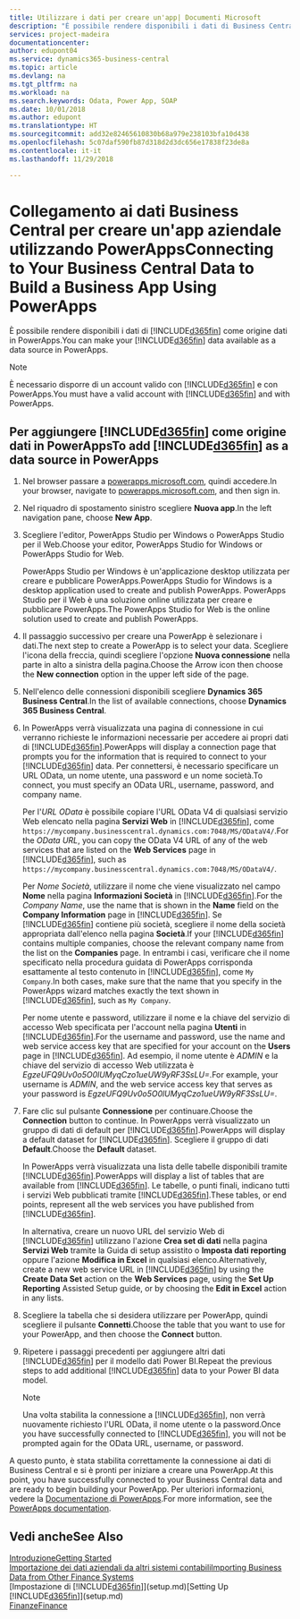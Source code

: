 ```yaml
---
title: Utilizzare i dati per creare un'app| Documenti Microsoft
description: "È possibile rendere disponibili i dati di Business Central come origine dati e specificare un URL OData dei service Web per creare un'app aziendale utilizzando PowerApps."
services: project-madeira
documentationcenter: 
author: edupont04
ms.service: dynamics365-business-central
ms.topic: article
ms.devlang: na
ms.tgt_pltfrm: na
ms.workload: na
ms.search.keywords: Odata, Power App, SOAP
ms.date: 10/01/2018
ms.author: edupont
ms.translationtype: HT
ms.sourcegitcommit: add32e82465610830b68a979e238103bfa10d438
ms.openlocfilehash: 5c07daf590fb87d318d2d3dc656e17838f23de8a
ms.contentlocale: it-it
ms.lasthandoff: 11/29/2018

---
```

# <a name="connecting-to-your-business-central-data-to-build-a-business-app-using-powerapps"></a><span data-ttu-id="4f9d6-103">Collegamento ai dati Business Central per creare un'app aziendale utilizzando PowerApps</span><span class="sxs-lookup"><span data-stu-id="4f9d6-103">Connecting to Your Business Central Data to Build a Business App Using PowerApps</span></span>
<span data-ttu-id="4f9d6-104">È possibile rendere disponibili i dati di [!INCLUDE[d365fin](includes/d365fin_md.md)] come origine dati in PowerApps.</span><span class="sxs-lookup"><span data-stu-id="4f9d6-104">You can make your [!INCLUDE[d365fin](includes/d365fin_md.md)] data available as a data source in PowerApps.</span></span>  

> [!NOTE]  
>   <span data-ttu-id="4f9d6-105">È necessario disporre di un account valido con [!INCLUDE[d365fin](includes/d365fin_md.md)] e con PowerApps.</span><span class="sxs-lookup"><span data-stu-id="4f9d6-105">You must have a valid account with [!INCLUDE[d365fin](includes/d365fin_md.md)] and with PowerApps.</span></span>  

## <a name="to-add-included365finincludesd365finmdmd-as-a-data-source-in-powerapps"></a><span data-ttu-id="4f9d6-106">Per aggiungere [!INCLUDE[d365fin](includes/d365fin_md.md)] come origine dati in PowerApps</span><span class="sxs-lookup"><span data-stu-id="4f9d6-106">To add [!INCLUDE[d365fin](includes/d365fin_md.md)] as a data source in PowerApps</span></span>
1. <span data-ttu-id="4f9d6-107">Nel browser passare a [powerapps.microsoft.com](https://powerapps.microsoft.com/en-us/), quindi accedere.</span><span class="sxs-lookup"><span data-stu-id="4f9d6-107">In your browser, navigate to [powerapps.microsoft.com](https://powerapps.microsoft.com/en-us/), and then sign in.</span></span>
2. <span data-ttu-id="4f9d6-108">Nel riquadro di spostamento sinistro scegliere **Nuova app**.</span><span class="sxs-lookup"><span data-stu-id="4f9d6-108">In the left navigation pane, choose **New App**.</span></span>
3. <span data-ttu-id="4f9d6-109">Scegliere l'editor, PowerApps Studio per Windows o PowerApps Studio per il Web.</span><span class="sxs-lookup"><span data-stu-id="4f9d6-109">Choose your editor, PowerApps Studio for Windows or PowerApps Studio for Web.</span></span>

   <span data-ttu-id="4f9d6-110">PowerApps Studio per Windows è un'applicazione desktop utilizzata per creare e pubblicare PowerApps.</span><span class="sxs-lookup"><span data-stu-id="4f9d6-110">PowerApps Studio for Windows is a desktop application used to create and publish PowerApps.</span></span> <span data-ttu-id="4f9d6-111">PowerApps Studio per il Web è una soluzione online utilizzata per creare e pubblicare PowerApps.</span><span class="sxs-lookup"><span data-stu-id="4f9d6-111">The PowerApps Studio for Web is the online solution used to create and publish PowerApps.</span></span>
4. <span data-ttu-id="4f9d6-112">Il passaggio successivo per creare una PowerApp è selezionare i dati.</span><span class="sxs-lookup"><span data-stu-id="4f9d6-112">The next step to create a PowerApp is to select your data.</span></span> <span data-ttu-id="4f9d6-113">Scegliere l'icona della freccia, quindi scegliere l'opzione **Nuova connessione** nella parte in alto a sinistra della pagina.</span><span class="sxs-lookup"><span data-stu-id="4f9d6-113">Choose the Arrow icon then choose the **New connection** option in the upper left side of the page.</span></span>
5. <span data-ttu-id="4f9d6-114">Nell'elenco delle connessioni disponibili scegliere **Dynamics 365 Business Central**.</span><span class="sxs-lookup"><span data-stu-id="4f9d6-114">In the list of available connections, choose **Dynamics 365 Business Central**.</span></span>
6. <span data-ttu-id="4f9d6-115">In PowerApps verrà visualizzata una pagina di connessione in cui verranno richieste le informazioni necessarie per accedere ai propri dati di [!INCLUDE[d365fin](includes/d365fin_md.md)].</span><span class="sxs-lookup"><span data-stu-id="4f9d6-115">PowerApps will display a connection page that prompts you for the information that is required to connect to your [!INCLUDE[d365fin](includes/d365fin_md.md)] data.</span></span> <span data-ttu-id="4f9d6-116">Per connettersi, è necessario specificare un URL OData, un nome utente, una password e un nome società.</span><span class="sxs-lookup"><span data-stu-id="4f9d6-116">To connect, you must specify an OData URL, username, password, and company name.</span></span>

   <span data-ttu-id="4f9d6-117">Per l'*URL OData* è possibile copiare l'URL OData V4 di qualsiasi servizio Web elencato nella pagina **Servizi Web** in [!INCLUDE[d365fin](includes/d365fin_md.md)], come `https://mycompany.businesscentral.dynamics.com:7048/MS/ODataV4/`.</span><span class="sxs-lookup"><span data-stu-id="4f9d6-117">For the *OData URL*, you can copy the OData V4 URL of any of the web services that are listed on the **Web Services** page in [!INCLUDE[d365fin](includes/d365fin_md.md)], such as `https://mycompany.businesscentral.dynamics.com:7048/MS/ODataV4/`.</span></span>  

   <span data-ttu-id="4f9d6-118">Per *Nome Società*, utilizzare il nome che viene visualizzato nel campo **Nome** nella pagina **Informazioni Società** in [!INCLUDE[d365fin](includes/d365fin_md.md)].</span><span class="sxs-lookup"><span data-stu-id="4f9d6-118">For the *Company Name*, use the name that is shown in the **Name** field on the **Company Information** page in [!INCLUDE[d365fin](includes/d365fin_md.md)].</span></span> <span data-ttu-id="4f9d6-119">Se [!INCLUDE[d365fin](includes/d365fin_md.md)] contiene più società, scegliere il nome della società appropriata dall'elenco nella pagina **Società**.</span><span class="sxs-lookup"><span data-stu-id="4f9d6-119">If your [!INCLUDE[d365fin](includes/d365fin_md.md)] contains multiple companies, choose the relevant company name from the list on the **Companies** page.</span></span> <span data-ttu-id="4f9d6-120">In entrambi i casi, verificare che il nome specificato nella procedura guidata di PowerApps corrisponda esattamente al testo contenuto in [!INCLUDE[d365fin](includes/d365fin_md.md)], come `My Company`.</span><span class="sxs-lookup"><span data-stu-id="4f9d6-120">In both cases, make sure that the name that you specify in the PowerApps wizard matches exactly the text shown in [!INCLUDE[d365fin](includes/d365fin_md.md)], such as `My Company`.</span></span>

   <span data-ttu-id="4f9d6-121">Per nome utente e password, utilizzare il nome e la chiave del servizio di accesso Web specificata per l'account nella pagina **Utenti** in [!INCLUDE[d365fin](includes/d365fin_md.md)].</span><span class="sxs-lookup"><span data-stu-id="4f9d6-121">For the username and password, use the name and web service access key that are specified for your account on the **Users** page in [!INCLUDE[d365fin](includes/d365fin_md.md)].</span></span> <span data-ttu-id="4f9d6-122">Ad esempio, il nome utente è *ADMIN* e la chiave del servizio di accesso Web utilizzata è *EgzeUFQ9Uv0o5O0lUMyqCzo1ueUW9yRF3SsLU=*.</span><span class="sxs-lookup"><span data-stu-id="4f9d6-122">For example, your username is *ADMIN*, and the web service access key that serves as your password is *EgzeUFQ9Uv0o5O0lUMyqCzo1ueUW9yRF3SsLU=*.</span></span>
7. <span data-ttu-id="4f9d6-123">Fare clic sul pulsante **Connessione** per continuare.</span><span class="sxs-lookup"><span data-stu-id="4f9d6-123">Choose the **Connection** button to continue.</span></span> <span data-ttu-id="4f9d6-124">In PowerApps verrà visualizzato un gruppo di dati di default per [!INCLUDE[d365fin](includes/d365fin_md.md)].</span><span class="sxs-lookup"><span data-stu-id="4f9d6-124">PowerApps will display a default dataset for [!INCLUDE[d365fin](includes/d365fin_md.md)].</span></span> <span data-ttu-id="4f9d6-125">Scegliere il gruppo di dati **Default**.</span><span class="sxs-lookup"><span data-stu-id="4f9d6-125">Choose the **Default** dataset.</span></span>

   <span data-ttu-id="4f9d6-126">In PowerApps verrà visualizzata una lista delle tabelle disponibili tramite [!INCLUDE[d365fin](includes/d365fin_md.md)].</span><span class="sxs-lookup"><span data-stu-id="4f9d6-126">PowerApps will display a list of tables that are available from [!INCLUDE[d365fin](includes/d365fin_md.md)].</span></span> <span data-ttu-id="4f9d6-127">Le tabelle, o punti finali, indicano tutti i servizi Web pubblicati tramite [!INCLUDE[d365fin](includes/d365fin_md.md)].</span><span class="sxs-lookup"><span data-stu-id="4f9d6-127">These tables, or end points,  represent all the web services you have published from [!INCLUDE[d365fin](includes/d365fin_md.md)].</span></span>

   <span data-ttu-id="4f9d6-128">In alternativa, creare un nuovo URL del servizio Web di [!INCLUDE[d365fin](includes/d365fin_md.md)] utilizzano l'azione **Crea set di dati** nella pagina **Servizi Web** tramite la Guida di setup assistito o **Imposta dati reporting** oppure l'azione **Modifica in Excel** in qualsiasi elenco.</span><span class="sxs-lookup"><span data-stu-id="4f9d6-128">Alternatively, create a new web service URL in [!INCLUDE[d365fin](includes/d365fin_md.md)] by using the **Create Data Set** action on the **Web Services** page, using the **Set Up Reporting** Assisted Setup guide, or by choosing the **Edit in Excel** action in any lists.</span></span>
8. <span data-ttu-id="4f9d6-129">Scegliere la tabella che si desidera utilizzare per PowerApp, quindi scegliere il pulsante **Connetti**.</span><span class="sxs-lookup"><span data-stu-id="4f9d6-129">Choose the table that you want to use for your PowerApp, and then choose the **Connect** button.</span></span>
9. <span data-ttu-id="4f9d6-130">Ripetere i passaggi precedenti per aggiungere altri dati [!INCLUDE[d365fin](includes/d365fin_md.md)] per il modello dati Power BI.</span><span class="sxs-lookup"><span data-stu-id="4f9d6-130">Repeat the previous steps to add additional [!INCLUDE[d365fin](includes/d365fin_md.md)] data to your Power BI data model.</span></span>

   > [!NOTE]  
   >    <span data-ttu-id="4f9d6-131">Una volta stabilita la connessione a [!INCLUDE[d365fin](includes/d365fin_md.md)], non verrà nuovamente richiesto l'URL OData, il nome utente o la password.</span><span class="sxs-lookup"><span data-stu-id="4f9d6-131">Once you have successfully connected to [!INCLUDE[d365fin](includes/d365fin_md.md)], you will not be prompted again for the OData URL, username, or password.</span></span>

<span data-ttu-id="4f9d6-132">A questo punto, è stata stabilita correttamente la connessione ai dati di Business Central e si è pronti per iniziare a creare una PowerApp.</span><span class="sxs-lookup"><span data-stu-id="4f9d6-132">At this point, you have successfully connected to your Business Central data and are ready to begin building your PowerApp.</span></span> <span data-ttu-id="4f9d6-133">Per ulteriori informazioni, vedere la [Documentazione di PowerApps](https://powerapps.microsoft.com/tutorials/getting-started/).</span><span class="sxs-lookup"><span data-stu-id="4f9d6-133">For more information, see the [PowerApps documentation](https://powerapps.microsoft.com/tutorials/getting-started/).</span></span>

## <a name="see-also"></a><span data-ttu-id="4f9d6-134">Vedi anche</span><span class="sxs-lookup"><span data-stu-id="4f9d6-134">See Also</span></span>
[<span data-ttu-id="4f9d6-135">Introduzione</span><span class="sxs-lookup"><span data-stu-id="4f9d6-135">Getting Started</span></span>](product-get-started.md)  
[<span data-ttu-id="4f9d6-136">Importazione dei dati aziendali da altri sistemi contabili</span><span class="sxs-lookup"><span data-stu-id="4f9d6-136">Importing Business Data from Other Finance Systems</span></span>](across-import-data-configuration-packages.md)  
<span data-ttu-id="4f9d6-137">[Impostazione di [!INCLUDE[d365fin](includes/d365fin_md.md)]](setup.md)</span><span class="sxs-lookup"><span data-stu-id="4f9d6-137">[Setting Up [!INCLUDE[d365fin](includes/d365fin_md.md)]](setup.md)</span></span>  
[<span data-ttu-id="4f9d6-138">Finanze</span><span class="sxs-lookup"><span data-stu-id="4f9d6-138">Finance</span></span>](finance.md)  

